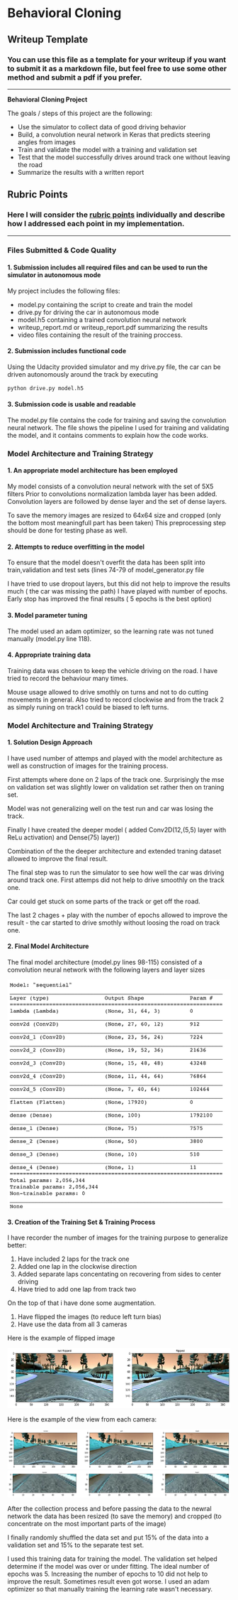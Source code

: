 # **Behavioral Cloning** 

## Writeup Template

### You can use this file as a template for your writeup if you want to submit it as a markdown file, but feel free to use some other method and submit a pdf if you prefer.

---

**Behavioral Cloning Project**

The goals / steps of this project are the following:
* Use the simulator to collect data of good driving behavior
* Build, a convolution neural network in Keras that predicts steering angles from images
* Train and validate the model with a training and validation set
* Test that the model successfully drives around track one without leaving the road
* Summarize the results with a written report


[//]: # (Image References)

[image1]: ./examples/placeholder.png "Model Visualization"
[image2]: ./examples/placeholder.png "Grayscaling"
[image3]: ./examples/placeholder_small.png "Recovery Image"
[image4]: ./examples/placeholder_small.png "Recovery Image"
[image5]: ./examples/placeholder_small.png "Recovery Image"
[image6]: ./examples/placeholder_small.png "Normal Image"
[image7]: ./examples/placeholder_small.png "Flipped Image"

## Rubric Points
### Here I will consider the [rubric points](https://review.udacity.com/#!/rubrics/432/view) individually and describe how I addressed each point in my implementation.  

---
### Files Submitted & Code Quality

#### 1. Submission includes all required files and can be used to run the simulator in autonomous mode

My project includes the following files:
* model.py containing the script to create and train the model
* drive.py for driving the car in autonomous mode
* model.h5 containing a trained convolution neural network 
* writeup_report.md or writeup_report.pdf summarizing the results
* video files containing the result of the training proccess.

#### 2. Submission includes functional code
Using the Udacity provided simulator and my drive.py file, the car can be driven autonomously around the track by executing 
```sh
python drive.py model.h5
```

#### 3. Submission code is usable and readable

The model.py file contains the code for training and saving the convolution neural network. The file shows the pipeline I used for training and validating the model, and it contains comments to explain how the code works.

### Model Architecture and Training Strategy

#### 1. An appropriate model architecture has been employed

My model consists of a convolution neural network with the set of  5X5 filters
Prior to convolutions normalization lambda layer has been added. 
Convolution layers are followed by dense layer and the set of dense layers.

To save the memory images are resized to 64x64 size and cropped (only the bottom most meaningfull part has been taken)
This preprocessing step should be done for testing phase as well.


#### 2. Attempts to reduce overfitting in the model

To ensure that the model doesn't overfit the data has been split into train,validation and test sets (lines 74-79 of model_generator.py file

I have tried to use dropout layers, but this did not help to improve the results much ( the car was missing the path)
I have played with number of epochs. Early stop has improved the final results ( 5 epochs is the best option)


#### 3. Model parameter tuning

The model used an adam optimizer, so the learning rate was not tuned manually (model.py line 118).

#### 4. Appropriate training data

Training data was chosen to keep the vehicle driving on the road. 
I have tried to record the behaviour many times.

Mouse usage allowed to drive smothly on turns and not to do cutting movements in general.
Also tried to record clockwise and from the track 2 as simply runing on track1 could be biased to left turns.


### Model Architecture and Training Strategy

#### 1. Solution Design Approach


I have used number of attemps and played with the model architecture as well as construction of images for the training process.

First attempts where done on 2 laps of the track one. Surprisingly the mse on validation set was slightly lower on validation set rather then on traning set.

Model was not generalizing well on the test run and car was losing the track.

Finally I have created the deeper model ( added Conv2D(12,(5,5) layer with ReLu activation) and Dense(75) layer)) 

Combination of the the deeper architecture and extended traning dataset allowed to improve the final result.

The final step was to run the simulator to see how well the car was driving around track one. 
First attemps did not help to drive smoothly on the track one. 

Car could get stuck on some parts of the track or get off the road.

The last 2 chages + play with the number of epochs  allowed to improve the result - the car started to drive smothly without loosing the road on track one.


#### 2. Final Model Architecture

The final model architecture (model.py lines 98-115) consisted of a convolution neural network with the following layers and layer sizes 

![Model](./writeup_images/model_architecture.png)


#### 3. Creation of the Training Set & Training Process


I have recorder the number of images for the training purpose to generalize better:
1. Have included 2 laps for the track one 
2. Added one lap in the clockwise direction
3. Added separate laps concentating on recovering from sides to center driving
4. Have tried to add one lap from track two


On the top of that i have done some augmentation.

1. Have flipped the images (to reduce  left turn bias)
2. Have use the data from all 3 cameras

Here is the example of flipped image 


![Flipped](./writeup_images/flip.png)


Here is the example of the view from each camera:

![Cameras3_view](./writeup_images/clr_camera.png)
![Cameras3cropped_view](./writeup_images/clr_cropped.png)



After the collection process and before passing the data to the newral network the data has been resized (to save the memory) and 
cropped (to concentrate on the most important parts of the image) 

I finally randomly shuffled the data set and put 15% of the data into a validation set and 15% to the separate test set. 

I used this training data for training the model. The validation set helped determine if the model was over or under fitting. The ideal number of epochs was 5. Increasing the number of epochs to 10 did not help to improve the result. Sometimes result even got worse.
I used an adam optimizer so that manually training the learning rate wasn't necessary.
